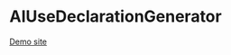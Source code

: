 # AIUseDeclarationGenerator

[Demo site]([https://martinluther.github.io/CourseWorkloadEstimator/](https://martinluther.github.io/AIUseDeclarationGenerator/))
